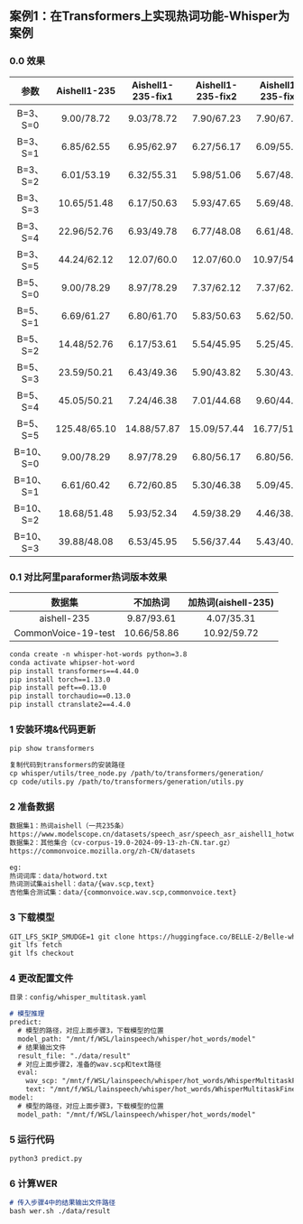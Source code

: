 ## 案例1：在Transformers上实现热词功能-Whisper为案例		
### 0.0 效果
| 参数   | Aishell1-235 | Aishell1-235-fix1 | Aishell1-235-fix2 | Aishell1-235-fix3 | CommonVoice-19-test-fix1 |
| :-----------------: | :----: | :-------: | :-------: | :-------: | :-------: |
| B=3、S=0  | 9.00/78.72  | 9.03/78.72	|7.90/67.23  |	7.90/67.23  |	16.15/64.59 |
| B=3、S=1  | 6.85/62.55  |	6.95/62.97	|6.27/56.17	 |6.09/55.31	  |14.91/65.14|
| B=3、S=2  |	6.01/53.19	|6.32/55.31	  |5.98/51.06  |	5.67/48.51  |	14.49/67.17
| B=3、S=3	| 10.65/51.48	|6.17/50.63	  |5.93/47.65  |	5.69/48.08  |	16.95/71.54
| B=3、S=4	| 22.96/52.76	|6.93/49.78	  |6.77/48.08  |	6.61/48.93  |	
| B=3、S=5	| 44.24/62.12	|12.07/60.0	  |12.07/60.0  |	10.97/54.04 |	
| B=5、S=0	| 9.00/78.29  |	8.97/78.29	|7.37/62.12	 |7.37/62.12    |	
| B=5、S=1  |	6.69/61.27	|6.80/61.70	  |5.83/50.63  |	5.62/50.21  |	
| B=5、S=2  |	14.48/52.76	|6.17/53.61	  |5.54/45.95  | 	5.25/45.95  |	
| B=5、S=3  |	23.59/50.21	|6.43/49.36	  |5.90/43.82  |	5.30/43.82  |	
| B=5、S=4  |	45.05/50.21	|7.24/46.38	  |7.01/44.68  |	9.60/44.68  |	
| B=5、S=5  |	125.48/65.10|	14.88/57.87 |	15.09/57.44|	16.77/51.48	|
| B=10、S=0	| 9.00/78.29	|8.97/78.29	  |6.80/56.17	 |6.80/56.17    |	
| B=10、S=1 |	6.61/60.42	|6.72/60.85	  |5.30/46.38  |	5.09/45.53	|
| B=10、S=2 |	18.68/51.48	|5.93/52.34	  |4.59/38.29  |	4.46/38.72  |	
| B=10、S=3 |	39.88/48.08	|6.53/45.95	  |5.56/37.44  |	5.43/40.42  |	

### 0.1 对比阿里paraformer热词版本效果
| 数据集   | 不加热词 | 加热词(aishell-235) |
| :-----------------: | :----: | :-------: |
| aishell-235 |	9.87/93.61	|4.07/35.31	  |
| CommonVoice-19-test |10.66/58.86	|10.92/59.72	  |

```markdown
conda create -n whisper-hot-words python=3.8
conda activate whipser-hot-word
pip install transformers==4.44.0
pip install torch==1.13.0
pip install peft==0.13.0
pip install torchaudio==0.13.0
pip install ctranslate2==4.4.0
```
### 1 安装环境&代码更新
```markdown
pip show transformers

复制代码到transformers的安装路径
cp whisper/utils/tree_node.py /path/to/transformers/generation/
cp code/utils.py /path/to/transformers/generation/utils.py
```
### 2 准备数据
```markdown
数据集1：热词aishell（一共235条）
https://www.modelscope.cn/datasets/speech_asr/speech_asr_aishell1_hotwords_testsets/files
数据集2：其他集合（cv-corpus-19.0-2024-09-13-zh-CN.tar.gz）
https://commonvoice.mozilla.org/zh-CN/datasets

eg:
热词词库：data/hotword.txt
热词测试集aishell：data/{wav.scp,text}
吉他集合测试集：data/{commonvoice.wav.scp,commonvoice.text}
```
### 3 下载模型
```markdown
GIT_LFS_SKIP_SMUDGE=1 git clone https://huggingface.co/BELLE-2/Belle-whisper-large-v2-zh
git lfs fetch
git lfs checkout
```
### 4 更改配置文件
```markdown
目录：config/whisper_multitask.yaml

# 模型推理
predict:
  # 模型的路径，对应上面步骤3，下载模型的位置
  model_path: "/mnt/f/WSL/lainspeech/whisper/hot_words/model"
  # 结果输出文件
  result_file: "./data/result"
  # 对应上面步骤2，准备的wav.scp和text路径
  eval: 
    wav_scp: "/mnt/f/WSL/lainspeech/whisper/hot_words/WhisperMultitaskFinetuning/example/aishell-hot-words/data/wav.scp"
    text: "/mnt/f/WSL/lainspeech/whisper/hot_words/WhisperMultitaskFinetuning/example/aishell-hot-words/data/text"
model:
  # 模型的路径，对应上面步骤3，下载模型的位置
  model_path: "/mnt/f/WSL/lainspeech/whisper/hot_words/model"

```
### 5 运行代码
```markdown
python3 predict.py
```
### 6 计算WER
```markdown
# 传入步骤4中的结果输出文件路径
bash wer.sh ./data/result
```

